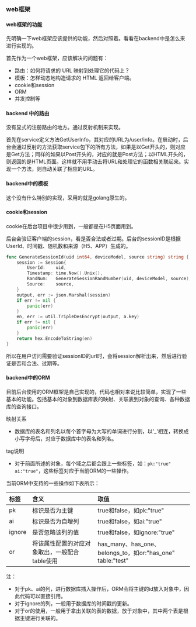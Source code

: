 ### web框架

#### web框架的功能

先明确一下web框架应该提供的功能，然后对照着。看看在backend中是怎么来进行实现的。

首先作为一个web框架，应该解决的问题有：

* 路由：如何将请求的 URL 映射到处理它的代码上？
* 模板：怎样动态地构造请求的 HTML 返回给客户端。
* cookie和session
* ORM
* 并发控制等

#### backend 中的路由

没有显式的注册路由的地方。通过反射机制来实现。

首先在service定义方法GetUserInfo，其对应的URL为/user/info。在启动时，后台会通过反射的方法获取service包下的所有方法，如果是以Get开头的，则对应是Get方法；同样的如果以Post开头的，对应的就是Post方法；以HTML开头的，则返回的是HTML页面。这样就不用手动去将URL和处理它的函数相关联起来。实现一个方法，则自动关联了相应的URL。

#### backend中的模板

这个没有什么特别的实现，采用的就是golang原生的。

#### cookie和session

cookie在后台项目中很少用到，一般都是在H5页面用到。

后台会验证客户端的session，看是否合法或者过期。后台的sessionID是根据UserId、时间戳、随机数和来源（H5、APP）生成的。

```go
func GenerateSessionId(uid int64, deviceModel, source string) string {
	session := Session{
		UserId:    uid,
		Timestamp: time.Now().Unix(),
		RandNum:   GenerateSessionRandNumber(uid, deviceModel, source),
		Source:    source,
	}
	output, err := json.Marshal(session)
	if err != nil {
		panic(err)
	}
	en, err := util.TripleDesEncrypt(output, a.key)
	if err != nil {
		panic(err)
	}
	return hex.EncodeToString(en)
}
```

所以在用户访问需要验证sessionID的url时，会将session解析出来，然后进行验证是否和合法、过期等。

#### backend中的ORM

目前后台使用的ORM框架是自己实现的，代码也相对来说比较简单，实现了一些基本的功能。包括基本的对象到数据库表的映射、关联表到对象的查询、各种数据库的查询接口。

映射关系

* 数据库的表名和列名以每个首字母为大写的单词进行分割，以'\_'相连，转换成小写字母后，对应于数据库中的表名和列名。

tag说明

* 对于前面所述的对象，每个域之后都会跟上一些标签，如：`pk:"true" ai:"true"`，这些标签对应于当前ORM的一些操作。

当前ORM中支持的一些操作如下表所示：

| 标签 | 含义 | 取值 |
| :--- | :--- | :--- |
| pk | 标识是否为主键 | true和false，如pk:"true" |
| ai | 标识是否为自增列 | true和false，如ai:"true" |
| ignore | 是否忽略该列的值 | true和false，如ignore:"true" |
| or | 将该属性配置的对应对象取出，一般配合table使用 | has\_many、has\_one、belongs\_to，如or:"has\_one" table:"test" |

  
注：

* 对于pk、ai的列，进行数据库插入操作后，ORM会将主键的id放入对象中，因此代码可以直接引用。
* 对于ignore的列，一般用于数据库的时间戳的更新。
* 对于or的使用，一般用于拿出关联的表的数据，放于对象中，其中两个表是根据主键进行关联的。















